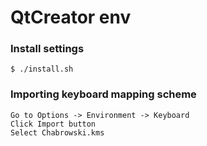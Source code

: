 # QtCreator env

### Install settings
```
$ ./install.sh
```

### Importing keyboard mapping scheme
```
Go to Options -> Environment -> Keyboard
Click Import button
Select Chabrowski.kms
```
